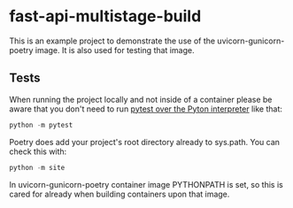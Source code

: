 # fast-api-multistage-build
This is an example project to demonstrate the use of the uvicorn-gunicorn-poetry image.
It is also used for testing that image.

## Tests
When running the project locally and not inside of a container please be aware that
you don't need to run
[pytest over the Pyton interpreter](https://docs.pytest.org/en/6.2.x/goodpractices.html#tests-outside-application-code)
like that:
```python
python -m pytest
```
Poetry does add your project's root directory already to sys.path. You can check this with:
```python
python -m site
```
In uvicorn-gunicorn-poetry container image PYTHONPATH is set, so this is cared for already when building containers
upon that image.

